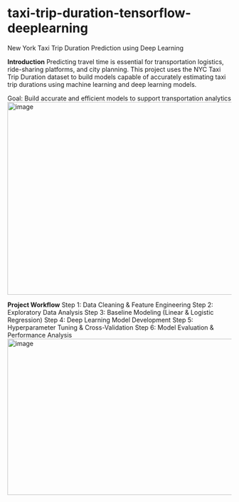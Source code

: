 # taxi-trip-duration-tensorflow-deeplearning
New York Taxi Trip Duration Prediction using Deep Learning

**Introduction**
Predicting travel time is essential for transportation logistics, ride-sharing platforms, and city planning. This project uses the NYC Taxi Trip Duration dataset to build models capable of accurately estimating taxi trip durations using machine learning and deep learning models.

Goal: Build accurate and efficient models to support 
transportation analytics
<img width="800" height="433" alt="image" src="https://github.com/user-attachments/assets/9ba20c2d-8991-4862-a96e-c99ac8730e98" />


**Project Workflow**
Step 1: Data Cleaning & Feature Engineering
Step 2: Exploratory Data Analysis
Step 3: Baseline Modeling (Linear & Logistic Regression)
Step 4: Deep Learning Model Development
Step 5: Hyperparameter Tuning & Cross-Validation
Step 6: Model Evaluation & Performance Analysis
<img width="1012" height="351" alt="image" src="https://github.com/user-attachments/assets/aeca7715-1b12-48a5-8561-be26f2b7980a" />
